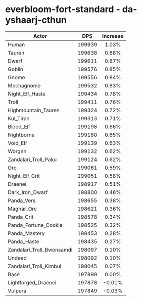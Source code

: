 # everbloom-fort-standard - da-yshaarj-cthun
| Actor | DPS | Increase |
|---|:---:|:---:|
|Human|199939|1.03%|
|Tauren|199638|0.88%|
|Dwarf|199611|0.87%|
|Goblin|199576|0.85%|
|Gnome|199556|0.84%|
|Mechagnome|199532|0.83%|
|Night_Elf_Haste|199434|0.78%|
|Troll|199411|0.76%|
|Highmountain_Tauren|199324|0.72%|
|Kul_Tiran|199313|0.71%|
|Blood_Elf|199198|0.66%|
|Nightborne|199180|0.65%|
|Void_Elf|199139|0.63%|
|Worgen|199132|0.62%|
|Zandalari_Troll_Paku|199124|0.62%|
|Orc|199061|0.59%|
|Night_Elf_Crit|199051|0.58%|
|Draenei|198917|0.51%|
|Dark_Iron_Dwarf|198800|0.46%|
|Panda_Vers|198655|0.38%|
|Maghar_Orc|198621|0.36%|
|Panda_Crit|198578|0.34%|
|Panda_Fortune_Cookie|198525|0.32%|
|Panda_Mastery|198453|0.28%|
|Panda_Haste|198435|0.27%|
|Zandalari_Troll_Bwonsamdi|198097|0.10%|
|Undead|198092|0.10%|
|Zandalari_Troll_Kimbul|198045|0.07%|
|Base|197899|0.00%|
|Lightforged_Draenei|197878|-0.01%|
|Vulpera|197849|-0.03%|
